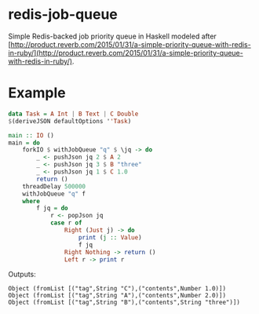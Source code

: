 # redis-job-queue
Simple Redis-backed job priority queue in Haskell modeled after [http://product.reverb.com/2015/01/31/a-simple-priority-queue-with-redis-in-ruby/](http://product.reverb.com/2015/01/31/a-simple-priority-queue-with-redis-in-ruby/).

# Example
```haskell
data Task = A Int | B Text | C Double
$(deriveJSON defaultOptions ''Task)

main :: IO ()
main = do
    forkIO $ withJobQueue "q" $ \jq -> do
        _ <- pushJson jq 2 $ A 2
        _ <- pushJson jq 3 $ B "three"
        _ <- pushJson jq 1 $ C 1.0
        return ()
    threadDelay 500000
    withJobQueue "q" f
    where
        f jq = do
            r <- popJson jq
            case r of
                Right (Just j) -> do
                    print (j :: Value)
                    f jq
                Right Nothing -> return ()
                Left r -> print r

```

Outputs: 
```
Object (fromList [("tag",String "C"),("contents",Number 1.0)])
Object (fromList [("tag",String "A"),("contents",Number 2.0)])
Object (fromList [("tag",String "B"),("contents",String "three")])
```
